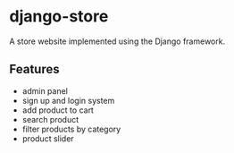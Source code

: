# django-store
A store website implemented using the Django framework.

## Features

* admin panel
* sign up and login system
* add product to cart
* search product
* filter products by category
* product slider

